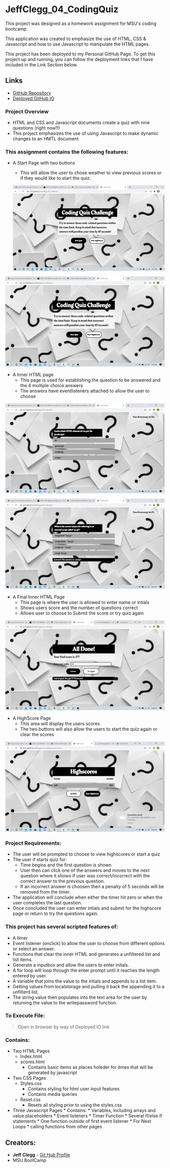 # JeffClegg_04_CodingQuiz

This project was designed as a homework assignment for MSU's coding bootcamp. 

This application was created to emphasize the use of HTML, CSS & Javascript and how to use Javascript to manipulate the HTML pages.

This project has been deployed to my Personal GitHub Page. To get this project up and running, you can follow the deployment links that I have included in the Link Section below.

## Links

* [GitHub Repository](https://github.com/JC72/JeffClegg_04_CodeQuiz)
* [Deployed GitHub IO](https://jc72.github.io/JeffClegg_04_CodeQuiz/) 

### Project Overview
* HTML and CSS and Javascript documents create a quiz with nine questions (right now!!)
* This project emphasizes the use of using Javascript to make dynamic changes to an HMTL document

### This assignment contains the following features: 
* A Start Page with two buttons
    * This will allow the user to chose weather to view previous scores or if they would like to start the quiz.

    ![Start Page](https://github.com/JC72/JeffClegg_04_CodeQuiz/blob/main/Assets/images/ScreenShots/StartPage.png)

![](Assets/images/Screenshots/StartPage.png)

* A Inner HTML page
    * This page is used for establishing the question to be answered and the 4 multiple choice answers
    * The answers have eventlisteners attached to allow the user to choose

![](assets/images/Screenshots/FirstQuestion.png)

![](Assets/images/Screenshots/SecondQuestion.png)


* A Final Inner HTML Page
    * This page is where the user is allowed to enter name or intials
    * Shows users score and the number of questions correct
    * Allows user to choose to Submit the score or try quiz again

![](Assets/images/Screenshots/EndPage.png)

* A HighScore Page
    * This area will display the users scores
    * The two buttons will also allow the users to start the quiz again or clear the scores

![](Assets/images/Screenshots/HighScore.png)


### Project Requirements: 

* The user will be prompted to choose to view highscores or start a quiz
* The user if starts quiz for: 
    * Time begins and the first question is shown
    * User then can click one of the answers and moves to the next question where it shows if user was correct/incorrect with the correct answer to the previous question.
    * If an incorrect answer is choosen then a penalty of 5 seconds will be removed from the timer.
* The application will conclude when either the timer hit zero or when the user completes the last question.     
* Once concluded the user can enter intials and submit for the highscore page or return to try the questions again.


### This project has several scripted features of:
* A timer 
* Event listener (onclick) to allow the user to choose from different options or select an answer.
* Functions that clear the inner HTML and generates a unfiltered list and list items.
* Generate a inputbox and allow the users to enter initals.
* A for loop will loop through the enter prompt until it reaches the length entered by user. 
* A variable that joins the value to the intials and appends to a list item.
* Getting values from localstorage and pulling it back the appending it to a unfilterd list. 
* The string value then populates into the text area for the user by returning the value to the writepassword function.

### To Execute File:
> Open in browser by way of Deployed IO link

### Contains: 
* Two HTML Pages
    * Index.html 
    * scores.html
        * Contains basic items as places holeder for itmes that will be generated by javascript
* Two CSS Pages
    * Styles.css
        * Contains styling for html user input features
        * Contains media queries
    * Reset.css
        * Resets all styling prior to using the styles.css
* Three Javascript Pages
        * Contains: 
        * Variables, including arrays and value placeholders
        * Event listeners
        * Timer Function
        * Several if/else if statements
        * One function outside of first event listener
        * For Next Loops
        * calling functions from other pages

## Creators:

* **Jeff Clegg** - [Git Hub Profile](https://github.com/JC72)
* MSU BootCamp